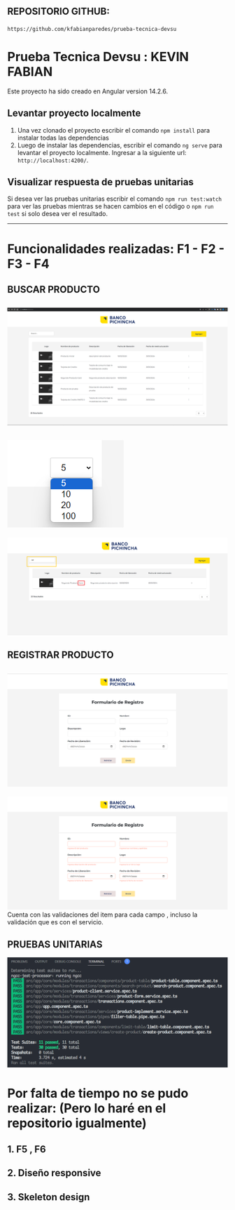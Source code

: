 
## REPOSITORIO GITHUB: 

`https://github.com/kfabianparedes/prueba-tecnica-devsu`

# Prueba Tecnica Devsu : KEVIN FABIAN

Este proyecto ha sido creado en Angular version 14.2.6.

## Levantar proyecto localmente

1. Una vez clonado el proyecto escribir el comando `npm install` para instalar todas las dependencias
2. Luego de instalar las dependencias, escribir el comando `ng serve` para levantar el proyecto localmente. Ingresar a la siguiente url:  `http://localhost:4200/`.

## Visualizar respuesta de pruebas unitarias
Si desea ver las pruebas unitarias escribir el comando `npm run test:watch` para ver las pruebas mientras se hacen cambios en el código o `npm run test` si solo desea ver el resultado.

---
# Funcionalidades realizadas: F1 - F2 - F3 - F4

## BUSCAR PRODUCTO
![Alt text](image.png)
---
![Alt text](image-limite.png)
---
![Alt text](image-filtro.png)

## REGISTRAR PRODUCTO
![Alt text](image-registro.png)
---
![Alt text](image-registro-validaciones.png)
Cuenta con las validaciones del item para cada campo , incluso la validación que es con el servicio.

## PRUEBAS UNITARIAS
![Alt text](image-pruebas-unitarias.png)

# Por falta de tiempo no se pudo realizar: (Pero lo haré en el repositorio igualmente)
## 1. F5 , F6
## 2. Diseño responsive
## 3. Skeleton design
